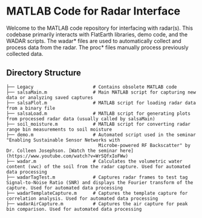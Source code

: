 # MATLAB Code for Radar Interface

Welcome to the MATLAB code repository for interfacing with radar(s). This codebase primarily interacts with FlatEarth libraries, demo code, and the WADAR scripts. The wadar* files are used to automatically collect and process data from the radar. The proc* files manually process previously collected data.

## Directory Structure

```
├── Legacy                      # Contains obsolete MATLAB code
├── salsaMain.m                 # Main MATLAB script for capturing new data or analyzing saved captures
├── salsaPlot.m                 # MATLAB script for loading radar data from a binary file
├── salsaLoad.m                 # MATLAB script for generating plots from processed radar data (usually called by salsaMain)
├── soil_moisture.m             # MATLAB script for converting radar range bin measurements to soil moisture
├── demo.m                      # Automated script used in the seminar "Enabling Sustainable Sensor Networks with 
                                  Microbe-powered RF Backscatter" by Dr. Colleen Josephson. [Watch the seminar here](https://www.youtube.com/watch?v=WrSQfxIoFWw)
├── wadar.m                     # Calculates the volumetric water content (vwc) of the soil from the radar capture. Used for automated data processing
├── wadarTagTest.m              # Captures radar frames to test tag Signal-to-Noise Ratio (SNR) and displays the Fourier transform of the capture. Used for automated data processing
├── wadarTemplateCapture.m      # Captures the template capture for correlation analysis. Used for automated data processing
├── wadarAirCapture.m           # Captures the air capture for peak bin comparison. Used for automated data processing
```